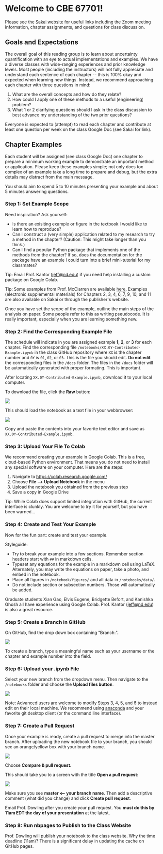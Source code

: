 # Welcome to CBE 67701!

Please see the [Sakai website](https://sakailogin.nd.edu/portal/site/SU20-CBE-67701-01) for useful links including the Zoom meeting information, chapter assignments, and questions for class discussion.

## Goals and Expectations

The overall goal of this reading group is to learn about uncertainty quantification with an eye to actual implementations and examples. We have a diverse classes with wide-ranging experiences and prior knowledge levels. Most people (including the instructors) will not fully appreciate and understand each sentence of each chapter -- this is 100% okay and expected when learning new things. Instead, we recommend approaching each chapter with three questions in mind:
1. What are the overall concepts and how do they relate?
2. How could I apply one of these methods to a useful (engineering) problem?
3. What 1 or 2 clarifying questions should I ask in the class discussion to best advance my understanding of the two prior questions?

Everyone is expected to (attempt) to read each chapter and contribute at least one question per week on the class Google Doc (see Sakai for link). 

## Chapter Examples

Each student will be assigned (see class Google Doc) one chapter to prepare a minimum working example to demonstrate an important method or application. Please keep these examples simple; not only does too complex of an example take a long time to prepare and debug, but the extra details may distract from the main message.

You should aim to spend 5 to 10 minutes presenting your example and about 5 minutes answering questions.

### Step 1: Set Example Scope

Need inspiration? Ask yourself:
- Is there an exisiting example or figure in the textbook I would like to learn how to reproduce?
- Can I construct a (very simple) application related to my research to try a method in the chapter? (Caution: This might take longer than you think.)
- Can I find a popular Python package that implements one of the methods from the chapter? If so, does the documentation for the package have an example I could turn into a brief mini-tutorial for my classmates?

Tip: Email Prof. Kantor (jeff@nd.edu) if you need help installing a custom package on Google Colab.

Tip: Some examples from Prof. McClarren are available [here](https://github.com/ndcbe/cbe67701-uncertainty-quantification/blob/master/UQ_Notebooks.zip). Examples (electronic supplemental materials) for Chapters 2, 3, 4, 6, 7, 9, 10, and 11 are also available on Sakai or through the publisher's website.

Once you have set the scope of the example, outline the main steps of the analysis on paper. Some people refer to this as writing pseudocode. It is really important, especially when you are learning something new.

### Step 2: Find the Corresponding Example File

The schedule will indicate in you are assigned example **1**, **2**, or **3** for each chapter. Find the corresponding file `/notebooks/XX.0Y-Contributed-Example.ipynb` in the class GitHub repository where ``XX`` is the chapter number and `0Y` is `01`, `02`, or `03`. This is the file you should edit. **Do not edit** the corresponding files in the `/docs` folder. The files in the  `/docs` folder will be automatically generated with proper formating. This is important.

After locating `XX.0Y-Contributed-Example.ipynb`, download it to your local computer.

To download the file, click the **Raw** button:

![](/notebooks/figures/download-1.png)

This should load the notebook as a text file in your webbrowser:

![](/notebooks/figures/download-2.png)

Copy and paste the contents into your favorite text editor and save as ``XX.0Y-Contributed-Example.ipynb``.

### Step 3: Upload Your File To Colab

We recommend creating your example in Google Colab. This is a free, cloud-based Python environment. That means you do not need to install any special software on your computer. Here are the steps:
1. Navigate to https://colab.research.google.com/
2. Choose **File --> Upload Notebook** in the menu
3. Upload the notebook you obtained from the previous step
4. Save a copy in Google Drive

Tip: While Colab does support limited integration with GitHub, the current interface is clunkly. You are welcome to try it for yourself, but you have been warned...

### Step 4: Create and Test Your Example

Now for the fun part: create and test your example.

Styleguide:
- Try to break your example into a few sections. Remember section headers start with `##` in markdown cells.
- Typeset any equations for the example in a markdown cell using LaTeX. Alternately, you may write the equations on paper, take a photo, and embed in the notebook.
- Place all figures in `/notebook/figures/` and all data in `/notebooks/data/`.
- Do not include section or subsection numbers. Those will automatically be added.

Graduate students Xian Gao, Elvis Eugene, Bridgette Befort, and Kanishka Ghosh all have experience using Google Colab. Prof. Kantor (jeff@nd.edu) is also a great resource.

### Step 5: Create a Branch in GitHub

On GitHub, find the drop down box containing "Branch:".

![](/notebooks/figures/create-branch.png)

To create a branch, type a meaningful name such as your username or the chapter and example number into the field.

### Step 6: Upload your .ipynb File

Select your new branch from the dropdown menu. Then navigate to the `/notebooks` folder and choose the **Upload files button**.

![](/notebooks/figures/upload-files.png)

Note: Advanced users are welcome to modify Steps 3, 4, 5, and 6 to instead edit on their local machine. We recommend using [anaconda](https://www.anaconda.com/) and your favorite git desktop client (or the command line interface). 

### Step 7: Create a Pull Request

Once your example is ready, create a pull request to merge into the master branch. After uploading the new notebook file to your branch, you should see an orange/yellow box with your branch name.

![](/notebooks/figures/pull-request1.png)

Choose **Compare & pull request**.

This should take you to a screen with the title **Open a pull request**:

![](/notebooks/figures/pull-request2.png)

Make sure you see **master <-- your branch name**. Then add a descriptive comment (what did you change) and click **Create pull request**.

Email Prof. Dowling after you create your pull request. You **must do this by 11am EDT the day of your presentation** at the latest.

### Step 8: Run nbpages to Publish to the Class Website

Prof. Dowling will publish your notebook to the class website. Why the time deadline (11am)? There is a significant delay in updating the cache on GitHub pages.
